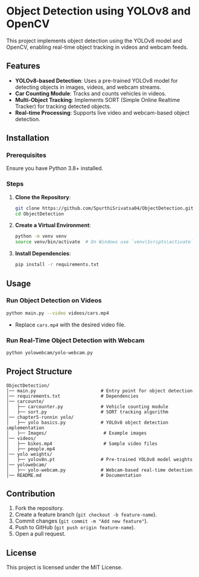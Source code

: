 # Object Detection using YOLOv8 and OpenCV

This project implements object detection using the YOLOv8 model and OpenCV, enabling real-time object tracking in videos and webcam feeds.

## Features
- **YOLOv8-based Detection**: Uses a pre-trained YOLOv8 model for detecting objects in images, videos, and webcam streams.
- **Car Counting Module**: Tracks and counts vehicles in videos.
- **Multi-Object Tracking**: Implements SORT (Simple Online Realtime Tracker) for tracking detected objects.
- **Real-time Processing**: Supports live video and webcam-based object detection.

## Installation

### Prerequisites
Ensure you have Python 3.8+ installed.

### Steps
1. **Clone the Repository**:
   ```bash
   git clone https://github.com/SpurthiSrivatsa04/ObjectDetection.git
   cd ObjectDetection
   ```
2. **Create a Virtual Environment**:
   ```bash
   python -m venv venv
   source venv/bin/activate  # On Windows use `venv\Scripts\activate`
   ```
3. **Install Dependencies**:
   ```bash
   pip install -r requirements.txt
   ```

## Usage

### Run Object Detection on Videos
```bash
python main.py --video videos/cars.mp4
```
- Replace `cars.mp4` with the desired video file.

### Run Real-Time Object Detection with Webcam
```bash
python yolowebcam/yolo-webcam.py
```

## Project Structure
```
ObjectDetection/
│── main.py                        # Entry point for object detection
│── requirements.txt               # Dependencies
│── carcounte/
│   ├── carcounter.py              # Vehicle counting module
│   ├── sort.py                    # SORT tracking algorithm
│── chapter5-runnin yolo/
│   ├── yolo basics.py             # YOLOv8 object detection implementation
│   ├── Images/                     # Example images
│── videos/
│   ├── bikes.mp4                   # Sample video files
│   ├── people.mp4
│── yolo weights/
│   ├── yolov8n.pt                 # Pre-trained YOLOv8 model weights
│── yolowebcam/
│   ├── yolo-webcam.py             # Webcam-based real-time detection
│── README.md                      # Documentation
```

## Contribution
1. Fork the repository.
2. Create a feature branch (`git checkout -b feature-name`).
3. Commit changes (`git commit -m "Add new feature"`).
4. Push to GitHub (`git push origin feature-name`).
5. Open a pull request.

## License
This project is licensed under the MIT License.

